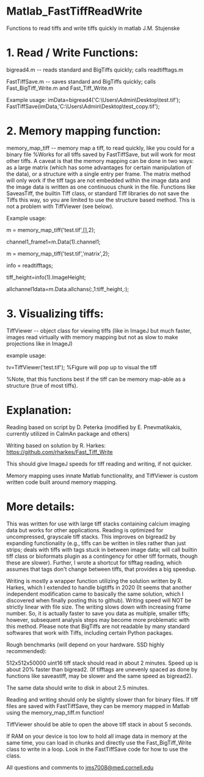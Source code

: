 # Matlab_FastTiffReadWrite
 Functions to read tiffs and write tiffs quickly in matlab
 J.M. Stujenske

# 1. Read / Write Functions:
 
bigread4.m -- reads standard and BigTiffs quickly; calls readtifftags.m

FastTiffSave.m -- saves standard and BigTiffs quickly; calls Fast_BigTiff_Write.m and Fast_Tiff_Write.m

Example usage:
imData=bigread4('C:\Users\Admin\Desktop\test.tif');
FastTiffSave(imData,'C:\Users\Admin\Desktop\test_copy.tif');


# 2. Memory mapping function:

memory_map_tiff -- memory map a tiff, to read quickly, like you could for a binary file
%Works for all tiffs saved by FastTiffSave, but will work for most other tiffs. A caveat is that the memory mapping can be done in two ways: as a large matrix (which has some advantages for certain manipulation of the data), or a structure with a single entry per frame. The matrix method will only work if the tiff tags are not embedded within the image data and the image data is written as one continuous chunk in the file. Functions like SaveasTiff, the builtin Tiff class, or standard Tiff libraries do not save the Tiffs this way, so you are limited to use the structure based method. This is not a problem with TiffViewer (see below).

Example usage:

m = memory_map_tiff('test.tif',[],2);

channel1_frame1=m.Data(1).channel1;

m = memory_map_tiff('test.tif','matrix',2);

info = readtifftags;

tiff_height=info(1).ImageHeight;

allchannel1data=m.Data.allchans(:,1:tiff_height,:);


# 3. Visualizing tiffs:

TiffViewer -- object class for viewing tiffs (like in ImageJ but much faster, images read virtually with memory mapping but not as slow to make projections like in ImageJ)

example usage:

tv=TiffViewer('test.tif'); %Figure will pop up to visual the tiff

%Note, that this functions best if the tiff can be memory map-able as a structure (true of most tiffs).



# Explanation:

Reading based on script by D. Peterka (modified by E. Pnevmatikakis, currently utilized in CaImAn package and others)


Writing based on solution by R. Harkes:
https://github.com/rharkes/Fast_Tiff_Write


This should give ImageJ speeds for tiff reading and writing, if not quicker.


Memory mapping uses innate Matlab functionality, and TiffViewer is custom written code built around memory mapping.


# More details:
This was written for use with large tiff stacks containing calcium imaging data but works for other applications.
Reading is optimized for uncompressed, grayscale tiff stacks. This improves on bigread2 by expanding functionality (e.g., tiffs can be written in tiles rather than just strips; deals with tiffs with tags stuck in between image data; will call builtin tiff class or bioformats plugin as a contingency for other tiff formats, though these are slower).
Further, I wrote a shortcut for tifftag reading, which assumes that tags don't change between tiffs, that provides a big speedup.

Writing is mostly a wrapper function utilizing the solution written by R. Harkes, which I extended to handle bigtiffs in 2020 (It seems that another independent modification came to basically the same solution, which I discovered when finally posting this to github).
Writing speed will NOT be strictly linear with file size. The writing slows down with increasing frame number. So, it is actually faster to save you data as multiple, smaller tiffs; however, subsequent analysis steps may become more problematic with this method. Please note that BigTiffs are not readable by many standard softwares that work with Tiffs, including certain Python packages.

Rough benchmarks (will depend on your hardware. SSD highly recommended):

512x512x50000 uint16 tiff stack should read in about 2 minutes. Speed up is about 20% faster than bigread2.
(If tifftags are unevenly spaced as done by functions like saveastiff, may be slower and the same speed as bigread2).

The same data should write to disk in about 2.5 minutes.

Reading and writing should only be slightly slower than for binary files.
If tiff files are saved with FastTiffSave, they can be memory mapped in Matlab using the memory_map_tiff.m function!

TiffViewer should be able to open the above tiff stack in about 5 seconds.

If RAM on your device is too low to hold all image data in memory at the same time, you can load in chunks and directly use the
Fast_BigTiff_Write class to write in a loop. Look in the FastTiffSave code for how to use the class.

All questions and comments to jms7008@med.cornell.edu
